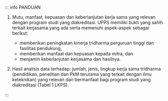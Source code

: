 ::: info PANDUAN

1. Mutu, manfaat, kepuasan dan keberlanjutan kerja sama yang relevan dengan program studi yang diakreditasi. UPPS memiliki bukti yang sahih terkait kerjasama yang ada serta memenuhi aspek-aspek sebagai berikut:

   - memberikan peningkatan kinerja tridharma perguruan tinggi dan fasilitas pendukung,
   - memberikan manfaat dan kepuasan kepada mitra, dan
   - menjamin keberlanjutan kerjasama dan hasilnya.

1. Hasil analisis data terhadap: jumlah, jenis, lingkup kerja sama tridharma (pendidikan, penelitian dan PkM terutama yang terkait dengan ilmu keteknikan) yang relevan dan bermanfaat bagi program studi yang diakreditasi (Tabel 1 LKPS).

:::
